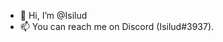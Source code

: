 - 👋 Hi, I’m @Isilud
- 📫 You can reach me on Discord (Isilud#3937).

<!---
Isilud/Isilud is a ✨ special ✨ repository because its `README.md` (this file) appears on your GitHub profile.
You can click the Preview link to take a look at your changes.
--->
